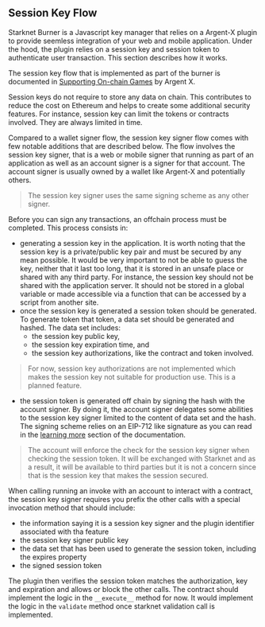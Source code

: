 ## Session Key Flow

Starknet Burner is a Javascript key manager that relies on a Argent-X plugin to
provide seemless integration of your web and mobile application. Under the
hood, the plugin relies on a session key and session token to authenticate
user transaction. This section describes how it works.

The session key flow that is implemented as part of the burner is documented in
[Supporting On-chain Games](https://www.notion.so/argenthq/Argent-X-Supporting-On-chain-Games-1ec71fc2b6ad4fe19b8f22cc677838b9)
by Argent X.

Session keys do not require to store any data on chain. This contributes to
reduce the cost on Ethereum and helps to create some additional security
features. For instance, session key can limit the tokens or contracts involved.
They are always limited in time.

Compared to a wallet signer flow, the session key signer flow comes with few
notable additions that are described below. The flow involves the session key
signer, that is a web or mobile signer that running as part of an application
as well as an account signer is a signer for that account. The account signer
is usually owned by a wallet like Argent-X and potentially others.

> The session key signer uses the same signing scheme as any other signer.

Before you can sign any transactions, an offchain process must be completed.
This process consists in:

- generating a session key in the application. It is worth noting that the
  session key is a private/public key pair and must be secured by any mean
  possible. It would be very important to not be able to guess the key,
  neither that it last too long, that it is stored in an unsafe place or
  shared with any third party. For instance, the session key should not be
  shared with the application server. It should not be stored in a global
  variable or made accessible via a function that can be accessed by a script
  from another site.
- once the session key is generated a session token should be generated. To
  generate token that token, a data set should be generated and hashed. The
  data set includes:
  - the session key public key,
  - the session key expiration time, and
  - the session key authorizations, like the contract and token involved.

> For now, session key authorizations are not implemented which makes the
> session key not suitable for production use. This is a planned feature.

- the session token is generated off chain by signing the hash with the account
  signer. By doing it, the account signer delegates some abilities to the
  session key signer limited to the content of data set and the hash. The signing
  scheme relies on an EIP-712 like signature as you can read in the
  [learning more](./05-learning-more.md) section of the documentation.

> The account will enforce the check for the session key signer when checking
> the session token. It will be exchanged with Starknet and as a result, it
> will be available to third parties but it is not a concern since that is
> the session key that makes the session secured.

When calling running an invoke with an account to interact with a contract,
the session key signer requires you prefix the other calls with a special
invocation method that should include:

- the information saying it is a session key signer and the plugin identifier
  associated with tha feature
- the session key signer public key
- the data set that has been used to generate the session token, including the
  expires property
- the signed session token

The plugin then verifies the session token matches the authorization, key and
expiration and allows or block the other calls. The contract should implement
the logic in the `__execute__` method for now. It would implement the logic
in the `validate` method once starknet validation call is implemented.
